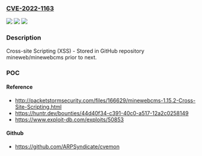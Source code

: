 ### [CVE-2022-1163](https://cve.mitre.org/cgi-bin/cvename.cgi?name=CVE-2022-1163)
![](https://img.shields.io/static/v1?label=Product&message=mineweb%2Fminewebcms&color=blue)
![](https://img.shields.io/static/v1?label=Version&message=n%2Fa&color=blue)
![](https://img.shields.io/static/v1?label=Vulnerability&message=CWE-79%20Improper%20Neutralization%20of%20Input%20During%20Web%20Page%20Generation%20('Cross-site%20Scripting')&color=brighgreen)

### Description

Cross-site Scripting (XSS) - Stored in GitHub repository mineweb/minewebcms prior to next.

### POC

#### Reference
- http://packetstormsecurity.com/files/166629/minewebcms-1.15.2-Cross-Site-Scripting.html
- https://huntr.dev/bounties/44d40f34-c391-40c0-a517-12a2c0258149
- https://www.exploit-db.com/exploits/50853

#### Github
- https://github.com/ARPSyndicate/cvemon

